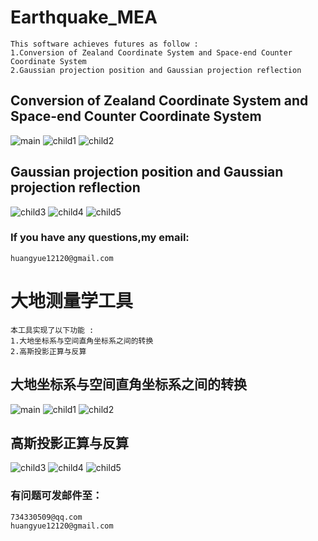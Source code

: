# Earthquake_MEA
    This software achieves futures as follow :
    1.Conversion of Zealand Coordinate System and Space-end Counter Coordinate System
    2.Gaussian projection position and Gaussian projection reflection
## Conversion of Zealand Coordinate System and Space-end Counter Coordinate System
![main](https://github.com/huangyue12120/Earthquake_MEA/blob/master/Earthquake_MEA/github_readme/1.png "main menu")
![child1](https://github.com/huangyue12120/Earthquake_MEA/blob/master/Earthquake_MEA/github_readme/2.png "Conversion of Zealand Coordinate System and Space-end Counter Coordinate System")
![child2](https://github.com/huangyue12120/Earthquake_MEA/blob/master/Earthquake_MEA/github_readme/3.png "Conversion of Zealand Coordinate System and Space-end Counter Coordinate System")
## Gaussian projection position and Gaussian projection reflection
![child3](https://github.com/huangyue12120/Earthquake_MEA/blob/master/Earthquake_MEA/github_readme/4.png "Gaussian projection position and Gaussian projection reflection")
![child4](https://github.com/huangyue12120/Earthquake_MEA/blob/master/Earthquake_MEA/github_readme/5.png "Gaussian projection position and Gaussian projection reflection")
![child5](https://github.com/huangyue12120/Earthquake_MEA/blob/master/Earthquake_MEA/github_readme/6.png "Gaussian projection position and Gaussian projection reflection")
### If you have any questions,my email:
    huangyue12120@gmail.com
# 大地测量学工具
    本工具实现了以下功能 :
    1.大地坐标系与空间直角坐标系之间的转换
    2.高斯投影正算与反算
## 大地坐标系与空间直角坐标系之间的转换
![main](https://github.com/huangyue12120/Earthquake_MEA/blob/master/Earthquake_MEA/github_readme/1.png "主界面")
![child1](https://github.com/huangyue12120/Earthquake_MEA/blob/master/Earthquake_MEA/github_readme/2.png "大地坐标系与空间直角坐标系之间的转换")
![child2](https://github.com/huangyue12120/Earthquake_MEA/blob/master/Earthquake_MEA/github_readme/3.png "大地坐标系与空间直角坐标系之间的转换")
## 高斯投影正算与反算
![child3](https://github.com/huangyue12120/Earthquake_MEA/blob/master/Earthquake_MEA/github_readme/4.png "高斯投影正算与反算")
![child4](https://github.com/huangyue12120/Earthquake_MEA/blob/master/Earthquake_MEA/github_readme/5.png "高斯投影正算与反算")
![child5](https://github.com/huangyue12120/Earthquake_MEA/blob/master/Earthquake_MEA/github_readme/6.png "高斯投影正算与反算")
### 有问题可发邮件至：
    734330509@qq.com
    huangyue12120@gmail.com
